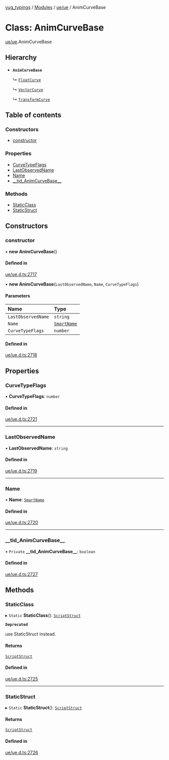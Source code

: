 [yug_typings](../README.md) / [Modules](../modules.md) / [ue/ue](../modules/ue_ue.md) / AnimCurveBase

# Class: AnimCurveBase

[ue/ue](../modules/ue_ue.md).AnimCurveBase

## Hierarchy

- **`AnimCurveBase`**

  ↳ [`FloatCurve`](ue_ue.FloatCurve.md)

  ↳ [`VectorCurve`](ue_ue.VectorCurve.md)

  ↳ [`TransformCurve`](ue_ue.TransformCurve.md)

## Table of contents

### Constructors

- [constructor](ue_ue.AnimCurveBase.md#constructor)

### Properties

- [CurveTypeFlags](ue_ue.AnimCurveBase.md#curvetypeflags)
- [LastObservedName](ue_ue.AnimCurveBase.md#lastobservedname)
- [Name](ue_ue.AnimCurveBase.md#name)
- [\_\_tid\_AnimCurveBase\_\_](ue_ue.AnimCurveBase.md#__tid_animcurvebase__)

### Methods

- [StaticClass](ue_ue.AnimCurveBase.md#staticclass)
- [StaticStruct](ue_ue.AnimCurveBase.md#staticstruct)

## Constructors

### constructor

• **new AnimCurveBase**()

#### Defined in

[ue/ue.d.ts:2717](https://github.com/YugMetaverse/yug_typings/blob/b7d9b19/ue/ue.d.ts#L2717)

• **new AnimCurveBase**(`LastObservedName`, `Name`, `CurveTypeFlags`)

#### Parameters

| Name | Type |
| :------ | :------ |
| `LastObservedName` | `string` |
| `Name` | [`SmartName`](ue_ue.SmartName.md) |
| `CurveTypeFlags` | `number` |

#### Defined in

[ue/ue.d.ts:2718](https://github.com/YugMetaverse/yug_typings/blob/b7d9b19/ue/ue.d.ts#L2718)

## Properties

### CurveTypeFlags

• **CurveTypeFlags**: `number`

#### Defined in

[ue/ue.d.ts:2721](https://github.com/YugMetaverse/yug_typings/blob/b7d9b19/ue/ue.d.ts#L2721)

___

### LastObservedName

• **LastObservedName**: `string`

#### Defined in

[ue/ue.d.ts:2719](https://github.com/YugMetaverse/yug_typings/blob/b7d9b19/ue/ue.d.ts#L2719)

___

### Name

• **Name**: [`SmartName`](ue_ue.SmartName.md)

#### Defined in

[ue/ue.d.ts:2720](https://github.com/YugMetaverse/yug_typings/blob/b7d9b19/ue/ue.d.ts#L2720)

___

### \_\_tid\_AnimCurveBase\_\_

• `Private` **\_\_tid\_AnimCurveBase\_\_**: `boolean`

#### Defined in

[ue/ue.d.ts:2727](https://github.com/YugMetaverse/yug_typings/blob/b7d9b19/ue/ue.d.ts#L2727)

## Methods

### StaticClass

▸ `Static` **StaticClass**(): [`ScriptStruct`](ue_ue.ScriptStruct.md)

**`Deprecated`**

use StaticStruct instead.

#### Returns

[`ScriptStruct`](ue_ue.ScriptStruct.md)

#### Defined in

[ue/ue.d.ts:2725](https://github.com/YugMetaverse/yug_typings/blob/b7d9b19/ue/ue.d.ts#L2725)

___

### StaticStruct

▸ `Static` **StaticStruct**(): [`ScriptStruct`](ue_ue.ScriptStruct.md)

#### Returns

[`ScriptStruct`](ue_ue.ScriptStruct.md)

#### Defined in

[ue/ue.d.ts:2726](https://github.com/YugMetaverse/yug_typings/blob/b7d9b19/ue/ue.d.ts#L2726)
